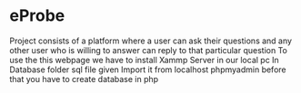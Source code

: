 # eProbe
 Project consists of a platform where a user can ask their  questions and any other user who is willing to answer can  reply to that particular question
To use the this webpage we have to install Xammp Server in our local pc 
In Database folder sql file given Import it from localhost phpmyadmin before that you have to create database in php
